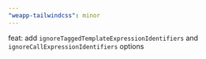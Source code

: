 ```yaml
---
"weapp-tailwindcss": minor
---
```


feat: add `ignoreTaggedTemplateExpressionIdentifiers` and `ignoreCallExpressionIdentifiers` options
